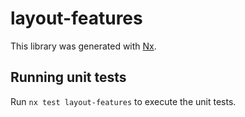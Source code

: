 # layout-features

This library was generated with [Nx](https://nx.dev).

## Running unit tests

Run `nx test layout-features` to execute the unit tests.
